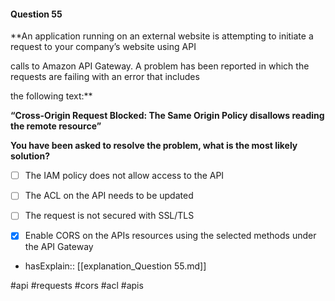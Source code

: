 #### Question  55


**An application running on an external website is attempting to initiate a request to your company’s website using API

calls to Amazon API Gateway. A problem has been reported in which the requests are failing with an error that includes

the following text:**


**“Cross-Origin Request Blocked: The Same Origin Policy disallows reading the remote resource”**


**You have been asked to resolve the problem, what is the most likely solution?**


- [ ] The IAM policy does not allow access to the API


- [ ] The ACL on the API needs to be updated


- [ ] The request is not secured with SSL/TLS


- [x] Enable CORS on the APIs resources using the selected methods under the API Gateway



- hasExplain:: [[explanation_Question  55.md]]

#api #requests #cors #acl #apis 